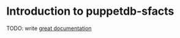 # Introduction to puppetdb-sfacts

TODO: write [great documentation](http://jacobian.org/writing/great-documentation/what-to-write/)
